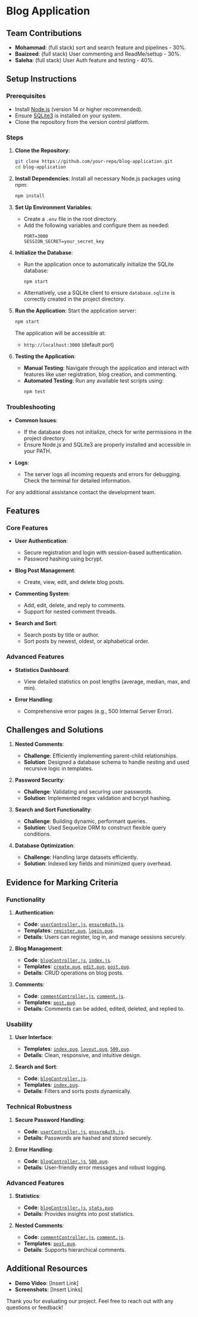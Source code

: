 # Blog Application

## Team Contributions

- **Mohammad**: (full stack) sort and search feature and pipelines - 30%.
- **Baaizeed**: (full stack) User commenting and ReadMe/settup - 30%.
- **Saleha**: (full stack) User Auth feature and testing - 40%.

## Setup Instructions

### Prerequisites

- Install [Node.js](https://nodejs.org/) (version 14 or higher recommended).
- Ensure [SQLite3](https://www.sqlite.org/) is installed on your system.
- Clone the repository from the version control platform.

### Steps

1. **Clone the Repository**:
   ```bash
   git clone https://github.com/your-repo/blog-application.git
   cd blog-application
   ```

2. **Install Dependencies**:
   Install all necessary Node.js packages using npm:
   ```bash
   npm install
   ```

3. **Set Up Environment Variables**:
   - Create a `.env` file in the root directory.
   - Add the following variables and configure them as needed:
     ```env
     PORT=3000
     SESSION_SECRET=your_secret_key
     ```

4. **Initialize the Database**:
   - Run the application once to automatically initialize the SQLite database:
     ```bash
     npm start
     ```
   - Alternatively, use a SQLite client to ensure `database.sqlite` is correctly created in the project directory.

5. **Run the Application**:
   Start the application server:
   ```bash
   npm start
   ```
   The application will be accessible at:
   - `http://localhost:3000` (default port)

6. **Testing the Application**:
   - **Manual Testing**: Navigate through the application and interact with features like user registration, blog creation, and commenting.
   - **Automated Testing**: Run any available test scripts using:
     ```bash
     npm test
     ```

### Troubleshooting

- **Common Issues**:
  - If the database does not initialize, check for write permissions in the project directory.
  - Ensure Node.js and SQLite3 are properly installed and accessible in your PATH.

- **Logs**:
  - The server logs all incoming requests and errors for debugging. Check the terminal for detailed information.

For any additional assistance contact the development team.

## Features

### Core Features
- **User Authentication**:
  - Secure registration and login with session-based authentication.
  - Password hashing using bcrypt.

- **Blog Post Management**:
  - Create, view, edit, and delete blog posts.

- **Commenting System**:
  - Add, edit, delete, and reply to comments.
  - Support for nested comment threads.

- **Search and Sort**:
  - Search posts by title or author.
  - Sort posts by newest, oldest, or alphabetical order.

### Advanced Features
- **Statistics Dashboard**:
  - View detailed statistics on post lengths (average, median, max, and min).

- **Error Handling**:
  - Comprehensive error pages (e.g., 500 Internal Server Error).

## Challenges and Solutions

1. **Nested Comments**:
   - **Challenge**: Efficiently implementing parent-child relationships.
   - **Solution**: Designed a database schema to handle nesting and used recursive logic in templates.

2. **Password Security**:
   - **Challenge**: Validating and securing user passwords.
   - **Solution**: Implemented regex validation and bcrypt hashing.

3. **Search and Sort Functionality**:
   - **Challenge**: Building dynamic, performant queries.
   - **Solution**: Used Sequelize ORM to construct flexible query conditions.

4. **Database Optimization**:
   - **Challenge**: Handling large datasets efficiently.
   - **Solution**: Indexed key fields and minimized query overhead.

## Evidence for Marking Criteria

### Functionality

1. **Authentication**:
   - **Code**: [`userController.js`](./userController.js), [`ensureAuth.js`](./ensureAuth.js).
   - **Templates**: [`register.pug`](./register.pug), [`login.pug`](./login.pug).
   - **Details**: Users can register, log in, and manage sessions securely.

2. **Blog Management**:
   - **Code**: [`blogController.js`](./blogController.js), [`index.js`](./index.js).
   - **Templates**: [`create.pug`](./create.pug), [`edit.pug`](./edit.pug), [`post.pug`](./post.pug).
   - **Details**: CRUD operations on blog posts.

3. **Comments**:
   - **Code**: [`commentController.js`](./commentController.js), [`comment.js`](./comment.js).
   - **Templates**: [`post.pug`](./post.pug).
   - **Details**: Comments can be added, edited, deleted, and replied to.

### Usability

1. **User Interface**:
   - **Templates**: [`index.pug`](./index.pug), [`layout.pug`](./layout.pug), [`500.pug`](./500.pug).
   - **Details**: Clean, responsive, and intuitive design.

2. **Search and Sort**:
   - **Code**: [`blogController.js`](./blogController.js).
   - **Templates**: [`index.pug`](./index.pug).
   - **Details**: Filters and sorts posts dynamically.

### Technical Robustness

1. **Secure Password Handling**:
   - **Code**: [`userController.js`](./userController.js), [`ensureAuth.js`](./ensureAuth.js).
   - **Details**: Passwords are hashed and stored securely.

2. **Error Handling**:
   - **Code**: [`blogController.js`](./blogController.js), [`500.pug`](./500.pug).
   - **Details**: User-friendly error messages and robust logging.

### Advanced Features

1. **Statistics**:
   - **Code**: [`blogController.js`](./blogController.js), [`stats.pug`](./stats.pug).
   - **Details**: Provides insights into post statistics.

2. **Nested Comments**:
   - **Code**: [`commentController.js`](./commentController.js), [`comment.js`](./comment.js).
   - **Templates**: [`post.pug`](./post.pug).
   - **Details**: Supports hierarchical comments.

## Additional Resources

- **Demo Video**: [Insert Link]
- **Screenshots**: [Insert Links]

Thank you for evaluating our project. Feel free to reach out with any questions or feedback!
